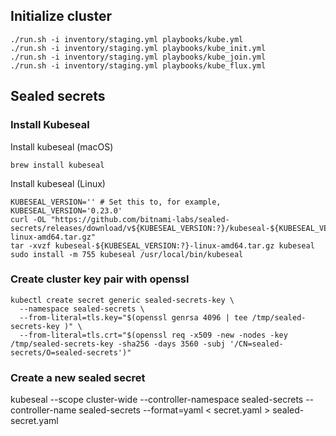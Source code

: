 
## Initialize cluster
```
./run.sh -i inventory/staging.yml playbooks/kube.yml
./run.sh -i inventory/staging.yml playbooks/kube_init.yml
./run.sh -i inventory/staging.yml playbooks/kube_join.yml
./run.sh -i inventory/staging.yml playbooks/kube_flux.yml
```

## Sealed secrets

### Install Kubeseal
Install kubeseal (macOS)
```
brew install kubeseal
```

Install kubeseal (Linux)
```
KUBESEAL_VERSION='' # Set this to, for example, KUBESEAL_VERSION='0.23.0'
curl -OL "https://github.com/bitnami-labs/sealed-secrets/releases/download/v${KUBESEAL_VERSION:?}/kubeseal-${KUBESEAL_VERSION:?}-linux-amd64.tar.gz"
tar -xvzf kubeseal-${KUBESEAL_VERSION:?}-linux-amd64.tar.gz kubeseal
sudo install -m 755 kubeseal /usr/local/bin/kubeseal
```

### Create cluster key pair with openssl
```
kubectl create secret generic sealed-secrets-key \
  --namespace sealed-secrets \
  --from-literal=tls.key="$(openssl genrsa 4096 | tee /tmp/sealed-secrets-key )" \
  --from-literal=tls.crt="$(openssl req -x509 -new -nodes -key /tmp/sealed-secrets-key -sha256 -days 3560 -subj '/CN=sealed-secrets/O=sealed-secrets')"
```

### Create a new sealed secret
kubeseal --scope cluster-wide --controller-namespace sealed-secrets --controller-name sealed-secrets --format=yaml < secret.yaml > sealed-secret.yaml
```
